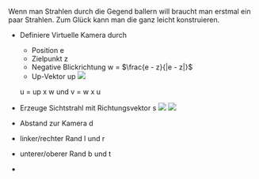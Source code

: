 Wenn man Strahlen durch die Gegend ballern will braucht man erstmal ein paar Strahlen. Zum Glück kann man die ganz leicht konstruieren.

- Definiere Virtuelle Kamera durch
	- Position e
	- Zielpunkt z
	- Negative Blickrichtung w = $\frac{e - z}{|e - z|}$
	- Up-Vektor up
	![](virtuelle_kamera_koordinaten.png)

	u = up x w und v = w x u

- Erzeuge Sichtstrahl mit Richtungsvektor s
![](richtungsvektor_s.png)
![](Bildebene.png)

- Abstand zur Kamera d
- linker/rechter Rand l und r
- unterer/oberer Rand b und t
- 